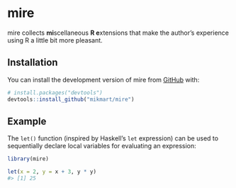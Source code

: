 
<!-- README.md is generated from README.Rmd. Please edit that file -->

# mire

<!-- badges: start -->
<!-- badges: end -->

mire collects **mi**scellaneous **R e**xtensions that make the author’s
experience using R a little bit more pleasant.

## Installation

You can install the development version of mire from
[GitHub](https://github.com/) with:

``` r
# install.packages("devtools")
devtools::install_github("mikmart/mire")
```

## Example

The `let()` function (inspired by Haskell’s `let` expression) can be
used to sequentially declare local variables for evaluating an
expression:

``` r
library(mire)

let(x = 2, y = x + 3, y * y)
#> [1] 25
```
